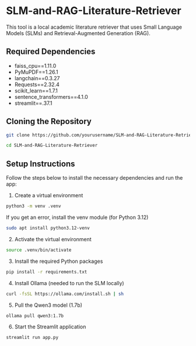 # SLM-and-RAG-Literature-Retriever

This tool is a local academic literature retriever that uses Small Language Models (SLMs) and Retrieval-Augmented Generation (RAG).

## Required Dependencies
- faiss_cpu==1.11.0
- PyMuPDF==1.26.1
- langchain==0.3.27
- Requests==2.32.4
- scikit_learn==1.7.1
- sentence_transformers==4.1.0
- streamlit==.37.1

## Cloning the Repository
```bash
git clone https://github.com/yourusername/SLM-and-RAG-Literature-Retriever.git
```
```bash
cd SLM-and-RAG-Literature-Retriever
```

## Setup Instructions

Follow the steps below to install the necessary dependencies and run the app:

1. Create a virtual environment
```bash
python3 -m venv .venv
```

If you get an error, install the venv module (for Python 3.12)
```bash
sudo apt install python3.12-venv
```

2. Activate the virtual environment
```bash
source .venv/bin/activate
```

3. Install the required Python packages
```bash
pip install -r requirements.txt
```

4. Install Ollama (needed to run the SLM locally)
```bash
curl -fsSL https://ollama.com/install.sh | sh
```

5. Pull the Qwen3 model (1.7b)
```bash
ollama pull qwen3:1.7b
```

6. Start the Streamlit application
```bash
streamlit run app.py
```
